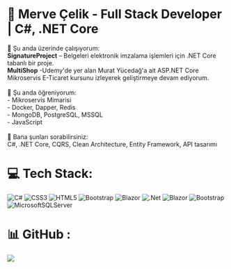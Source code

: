 
# 💼 Merve Çelik - Full Stack Developer | C#, .NET Core 
🔭 Şu anda üzerinde çalışıyorum:  <br>**SignatureProject** – Belgeleri elektronik imzalama işlemleri için .NET Core tabanlı bir proje.<br>
**MultiShop** -Udemy'de yer alan Murat Yücedağ'a ait ASP.NET Core Mikroservis E-Ticaret kursunu izleyerek geliştirmeye devam ediyorum. <br><br>
🌱 Şu anda öğreniyorum:  <br>- Mikroservis Mimarisi<br>- Docker, Dapper, Redis<br>- MongoDB, PostgreSQL, MSSQL <br>- JavaScript<br><br>
💬 Bana şunları sorabilirsiniz:  <br>C#, .NET Core, CQRS, Clean Architecture, Entity Framework, API tasarımı<br>



# 💻 Tech Stack:
![C#](https://img.shields.io/badge/c%23-%23239120.svg?style=for-the-badge&logo=csharp&logoColor=white) ![CSS3](https://img.shields.io/badge/css3-%231572B6.svg?style=for-the-badge&logo=css3&logoColor=white) ![HTML5](https://img.shields.io/badge/html5-%23E34F26.svg?style=for-the-badge&logo=html5&logoColor=white) ![Bootstrap](https://img.shields.io/badge/bootstrap-%238511FA.svg?style=for-the-badge&logo=bootstrap&logoColor=white) ![Blazor](https://img.shields.io/badge/blazor-%235C2D91.svg?style=for-the-badge&logo=blazor&logoColor=white) ![.Net](https://img.shields.io/badge/.NET-5C2D91?style=for-the-badge&logo=.net&logoColor=white) ![Blazor](https://img.shields.io/badge/blazor-%235C2D91.svg?style=for-the-badge&logo=blazor&logoColor=white) ![Bootstrap](https://img.shields.io/badge/bootstrap-%238511FA.svg?style=for-the-badge&logo=bootstrap&logoColor=white) ![MicrosoftSQLServer](https://img.shields.io/badge/Microsoft%20SQL%20Server-CC2927?style=for-the-badge&logo=microsoft%20sql%20server&logoColor=white)
# 📊 GitHub :
![](https://github-readme-stats.vercel.app/api/top-langs/?username=mervcelik&theme=dark&hide_border=true&include_all_commits=true&count_private=false&layout=compact)

